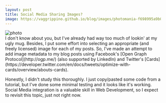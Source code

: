 ```yaml
---
layout: post
title: Social Media Sharing Images?
image: https://vaggrippino.github.io/blog/images/photomania-f698995a9b07588d6c0f59bc982f65e6.jpg
---
```

<img style="display: block; margin: auto;" alt="photo" src="https://vaggrippino.github.io/blog/images/photomania-f698995a9b07588d6c0f59bc982f65e6.jpg">
I don't know about you, but I've already had way too much of lookin' at my ugly mug. Besides, I put some effort into selecting an appropriate (and freely licensed) image for each of my posts. So, I've made an attempt to add image metadata to my blog posts using Facebook's [Open Graph Protocol](http://ogp.me/) (also supported by LinkedIn) and Twitter's [Cards](https://developer.twitter.com/en/docs/tweets/optimize-with-cards/overview/abouts-cards).

Honestly, I didn't study this thoroughly. I just copy/pasted some code from a tutorial, but I've done some minimal testing and it looks like it's working. Social Media integration is a valuable skill in Web Development, so I expect to revisit this topic, just not right now.

